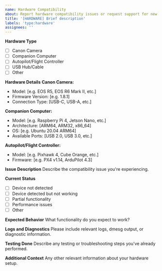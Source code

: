 ```yaml
---
name: Hardware Compatibility
about: Report hardware compatibility issues or request support for new devices
title: '[HARDWARE] Brief description'
labels: 'type:hardware'
assignees: ''
---
```


**Hardware Type**
- [ ] Canon Camera
- [ ] Companion Computer
- [ ] Autopilot/Flight Controller
- [ ] USB Hub/Cable
- [ ] Other

**Hardware Details**
**Canon Camera:**
- Model: [e.g. EOS R5, EOS R6 Mark II, etc.]
- Firmware Version: [e.g. 1.8.1]
- Connection Type: [USB-C, USB-A, etc.]

**Companion Computer:**
- Model: [e.g. Raspberry Pi 4, Jetson Nano, etc.]
- Architecture: [ARM64, ARM32, x86_64]
- OS: [e.g. Ubuntu 20.04 ARM64]
- Available Ports: [USB 2.0, USB 3.0, etc.]

**Autopilot/Flight Controller:**
- Model: [e.g. Pixhawk 4, Cube Orange, etc.]
- Firmware: [e.g. PX4 v1.14, ArduPilot 4.3]

**Issue Description**
Describe the compatibility issue you're experiencing.

**Current Status**
- [ ] Device not detected
- [ ] Device detected but not working
- [ ] Partial functionality
- [ ] Performance issues
- [ ] Other

**Expected Behavior**
What functionality do you expect to work?

**Logs and Diagnostics**
Please include relevant logs, dmesg output, or diagnostic information.

**Testing Done**
Describe any testing or troubleshooting steps you've already performed.

**Additional Context**
Any other relevant information about your hardware setup.